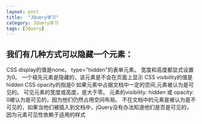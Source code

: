 ```yaml
---
layout: post
title:  "JQuery学习"
category: JQuery学习
tags: [JQuery]
---
```

## 	我们有几种方式可以隐藏一个元素：

CSS display的值是none。
	type="hidden"的表单元素。
	宽度和高度都显式设置为0。
	一个祖先元素是隐藏的，该元素是不会在页面上显示
	CSS visibility的值是hidden
	CSS opacity的指是0
	如果元素中占据文档中一定的空间,元素被认为是可见的。
	可见元素的宽度或高度，是大于零。
	元素的visibility: hidden 或 opacity: 0被认为是可见的，因为他们仍然占用空间布局。
	不在文档中的元素是被认为是不可见的，如果当他们被插入到文档中，jQuery没有办法知道他们是否是可见的，因为元素可见性依赖于适用的样式

	




	



		


	






